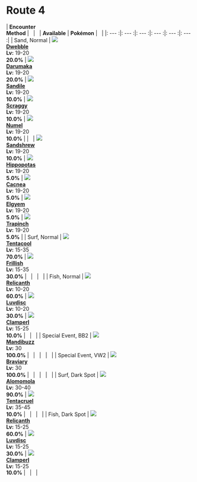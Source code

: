 # Route 4

| __Encounter<br>Method__ | &nbsp; | &nbsp; | __Available__ | __Pokémon__ | &nbsp; |
|: --- :|: --- :|: --- :|: --- :|: --- :|: --- :|
| Sand, Normal | ![][557] <br> __[Dwebble]__ <br> __Lv:__ 19-20 <br> __20.0%__ | ![][554] <br> __[Darumaka]__ <br> __Lv:__ 19-20 <br> __20.0%__ | ![][551] <br> __[Sandile]__ <br> __Lv:__ 19-20 <br> __10.0%__ | ![][559] <br> __[Scraggy]__ <br> __Lv:__ 19-20 <br> __10.0%__ | ![][322] <br> __[Numel]__ <br> __Lv:__ 19-20 <br> __10.0%__ |
| &nbsp; | ![][27] <br> __[Sandshrew]__ <br> __Lv:__ 19-20 <br> __10.0%__ | ![][449] <br> __[Hippopotas]__ <br> __Lv:__ 19-20 <br> __5.0%__ | ![][331] <br> __[Cacnea]__ <br> __Lv:__ 19-20 <br> __5.0%__ | ![][605] <br> __[Elgyem]__ <br> __Lv:__ 19-20 <br> __5.0%__ | ![][328] <br> __[Trapinch]__ <br> __Lv:__ 19-20 <br> __5.0%__ |
| Surf, Normal | ![][72] <br> __[Tentacool]__ <br> __Lv:__ 15-35 <br> __70.0%__ | ![][592] <br> __[Frillish]__ <br> __Lv:__ 15-35 <br> __30.0%__ | &nbsp; | &nbsp; | &nbsp; |
| Fish, Normal | ![][369] <br> __[Relicanth]__ <br> __Lv:__ 10-20 <br> __60.0%__ | ![][370] <br> __[Luvdisc]__ <br> __Lv:__ 10-20 <br> __30.0%__ | ![][366] <br> __[Clamperl]__ <br> __Lv:__ 15-25 <br> __10.0%__ | &nbsp; | &nbsp; |
| Special Event, BB2 | ![][630] <br> __[Mandibuzz]__ <br> __Lv:__ 30 <br> __100.0%__ | &nbsp; | &nbsp; | &nbsp; | &nbsp; |
| Special Event, VW2 | ![][628] <br> __[Braviary]__ <br> __Lv:__ 30 <br> __100.0%__ | &nbsp; | &nbsp; | &nbsp; | &nbsp; |
| Surf, Dark Spot | ![][594] <br> __[Alomomola]__ <br> __Lv:__ 30-40 <br> __90.0%__ | ![][73] <br> __[Tentacruel]__ <br> __Lv:__ 35-45 <br> __10.0%__ | &nbsp; | &nbsp; | &nbsp; |
| Fish, Dark Spot | ![][369] <br> __[Relicanth]__ <br> __Lv:__ 15-25 <br> __60.0%__ | ![][370] <br> __[Luvdisc]__ <br> __Lv:__ 15-25 <br> __30.0%__ | ![][366] <br> __[Clamperl]__ <br> __Lv:__ 15-25 <br> __10.0%__ | &nbsp; | &nbsp; |


[557]: ../img/animated/557.gif
[Dwebble]: ../pokemons/557/
[554]: ../img/animated/554.gif
[Darumaka]: ../pokemons/554/
[551]: ../img/animated/551.gif
[Sandile]: ../pokemons/551/
[559]: ../img/animated/559.gif
[Scraggy]: ../pokemons/559/
[322]: ../img/animated/322.gif
[Numel]: ../pokemons/322/
[27]: ../img/animated/27.gif
[Sandshrew]: ../pokemons/027/
[449]: ../img/animated/449.gif
[Hippopotas]: ../pokemons/449/
[331]: ../img/animated/331.gif
[Cacnea]: ../pokemons/331/
[605]: ../img/animated/605.gif
[Elgyem]: ../pokemons/605/
[328]: ../img/animated/328.gif
[Trapinch]: ../pokemons/328/
[72]: ../img/animated/72.gif
[Tentacool]: ../pokemons/072/
[592]: ../img/animated/592.gif
[Frillish]: ../pokemons/592/
[369]: ../img/animated/369.gif
[Relicanth]: ../pokemons/369/
[370]: ../img/animated/370.gif
[Luvdisc]: ../pokemons/370/
[366]: ../img/animated/366.gif
[Clamperl]: ../pokemons/366/
[630]: ../img/animated/630.gif
[Mandibuzz]: ../pokemons/630/
[628]: ../img/animated/628.gif
[Braviary]: ../pokemons/628/
[594]: ../img/animated/594.gif
[Alomomola]: ../pokemons/594/
[73]: ../img/animated/73.gif
[Tentacruel]: ../pokemons/073/